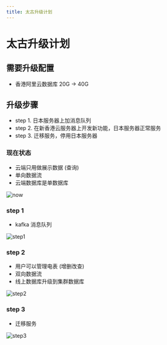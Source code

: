 ```yaml
---
title: 太古升级计划
---
```


# 太古升级计划

## 需要升级配置
- 香港阿里云数据库 20G -> 40G

<!--
- 硬盘: 50G (已经使用70%) -> 100G
- 内存: 2G -> 4G~8G
- CPU: 1核 -> 2核~4核
-->

## 升级步骤
- step 1. 日本服务器上加消息队列
- step 2. 在新香港云服务器上开发新功能，日本服务器正常服务
- step 3. 迁移服务，停用日本服务器

### 现在状态

- 云端只用做展示数据 (查询)
- 单向数据流
- 云端数据库是单数据库

<img :src="$withBase('/pu/now.svg')" alt="now">

### step 1

<!--
- 用户可以管理电表 (增删改查)
- 双向数据流
- 线上数据库升级到集群数据库
- 本地监听线上数据库 update 事件
-->

- kafka 消息队列

<img :src="$withBase('/pu/step1.svg')" alt="step1">

### step 2

- 用户可以管理电表 (增删改查)
- 双向数据流
- 线上数据库升级到集群数据库

<img :src="$withBase('/pu/step2.svg')" alt="step2">

### step 3

- 迁移服务

<img :src="$withBase('/pu/step3.svg')" alt="step3">
